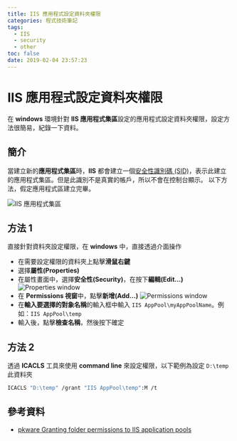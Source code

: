 ```yaml
---
title: IIS 應用程式設定資料夾權限
categories: 程式技術筆記
tags:
  - IIS
  - security
  - other
toc: false
date: 2019-02-04 23:57:23
---
```


# IIS 應用程式設定資料夾權限

在 **windows** 環境針對 **IIS 應用程式集區**設定的應用程式設定資料夾權限，設定方法很簡易，紀錄一下資料。<!-- more -->

## 簡介

當建立新的**應用程式集區**時，**IIS** 都會建立一個[安全性識別碼 (SID)][2]，表示此建立的應用程式集區。但是此識別不是真實的帳戶，所以不會在控制台顯示。
以下方法，假定應用程式區建立完畢。

![IIS 應用程式集區](https://lh3.googleusercontent.com/wCkqOKGlW2TzeyS-wLnVitZDeg19HZ5UngjE_kEM-8D-dqb1BHDnKlnAFabpv4YF4OcWBhYDeABhlZ5VehvwqbTwmAxC5ZZGEMVL-FI03se23bpCHPV3tn6G5UxQx8WpOl7W4yGjoqO6Xbuz4dC2irk8ceAyiYrZmuFxBvKcNz4N9MXjleLAk24VrgMMUpeYsqCBLQmlIcMomuNW1tmP2Dsbscb_P1A7rciXG8cJ6g9OaS_vZGzWxwQA6qMeGHNekD1Z0GOK8i1xOmgn3zjdKGH6uxh2-L7CfFYT1HY9dWzTuSsUm9t9G0IOalqaiTIBQJ_A6CjLcYVhMCXWQZBQWgikns8JfEzwvWj2TksDJuw-XKvjLJGU20fZcGSwbUPJXouKFFYZZXO3DejQDO2qSa7gvGXL1qpaZuch7fGXhjTEI4S3NWYkQsQbbAeJO-ymx8wH8fALUiCIS58AO0W6G69HpAxgdxV5k02JHdYI7Cj0qzxxJE09KmPFx7Eq9R_kMFzPnIYSf-G5MPXXZkWhYXXbAHvSgVgidZz1vjIjI_8vsXoxXEQjiKay8NkDaWOmgg6dFzcmfXFrrMz7af5onfLK7lCVWiru4aiKgr9gXHVpCHgtsi2PhyNYLDMKVnkPXbxLD-8gEmUmrF3NcR_ov9rofqsSV4-Jb9AkbVsg6bD9KgzhRhac6OhQKskjG-yA66NSRa5JHdTt5D9j_P7PFqCn=w691-h286-no)

## 方法 1

直接針對資料夾設定權限，在 **windows** 中，直接透過介面操作

- 在需要設定權限的資料夾上點擊**滑鼠右鍵**
- 選擇**屬性(Properties)**
- 在屬性畫面中，選擇**安全性(Security)**，在按下**編輯(Edit...)**
  ![Properties window](https://lh3.googleusercontent.com/KhfbtzN8esZXN4SGEtvTtJAk9QZNJkkiFbABByLwjUSodg_UVO55Q7Mt4bPyPF9aFASPiDRfpgIGeF4kcmZlxi1P8Iv77jj_axf_JG5X4D7bcugUa-d5n2c-q9jnD_7mG6AOE_afNVSc9JAKM6ZXrCXrNjOLhcfx3osEWa9FPYGtErAo-01btX10jWBx52cosSmM3QqwSbn18nqigNmTBiJRt3E6sW8RpI9P7B33jhd1u_2X6_IvW4y-IOtL-jedcurS-d-HJ3ifTsB51jGRcurNW7pCiIgYlcFWw0WvS-ffdEyM7DkgYjvcf56I6wc2Wr84ieDpUZhnk1U-ibqJkdMoQo15db3m_qqlUkxLY_Q412UtIcPCd7quXqmyYVHbITMM3sjhe6aNHWppxE26QAzIn_2teZ64M4V13DsgSz7jW65b2wf7IliM-QUoRlF9yxExp5Xm5bs5rn4EKwOZbTUsBqyM5wyfgi4FKIrhkVYbnXbgOG0ufLygmAMrZa7lJMVwFw9eB0HNR1oKtOGXu6ahMhzmasI2p4OhR8NVxsDpfejcDuB0g7j2CZuqXlc6CM-eWPm4zGTSvlN113rcqGCPodvPnVIbHCntVE6uL-L5_CeeXGZSxiIPfsEZTOq54B8VhAXVu8M1nbUskjGKBOTZMoZ-iGQoohyb1f8FZO-wS1OXJ6vhGsQo41vQxydios6riNPLr8yLYTnX91gJJLh-=w484-h594-no)
- 在 **Permissions 視窗**中，點擊**新增(Add...)**
  ![Permissions window](https://lh3.googleusercontent.com/xGoV3LaViVXBgBey50E86csfeZDbfdEcjEXBr5VjmDo5Mqq5GyUBmJyp7IJYrZANwaSf3xbZJ63CXy0ze_Qb8MWT-Mtz3DMDA7YN9lO-ZXwXj9XBqdlj8KuflWlQNDZ1yvUtiGnJ67frXfOXhRZXTWM070tQ75gN9ssHibQamnEXvyW_PuySTA18fkmceDoQZE5lT2iXG8u6jOvWp7cWdwBEtTijGf2ogTLu_IuwGTm660LoiDsaHwp0jNYB2pC959Z2VWZBHK1-X4p6TrC-5nbUqMUQbBW3xJoTIsmfhbXiNy_rHtRYwg1BJ6dMei8_x794M57InD7SMI6ELw02u_1UXOoFeHqLJ0TaxI06Bae-ofshiyyfx-7YHh75AIhbukSyF2loLVIxDJGsb0Vi_7no9h4xyoMtCSlULjdbY5JOAG_M4-_coFmXdc3WoPMxlTK1wJRIgRh7WuHRZkJgLXqPpGPzt8x2OLMkaDzsbcCiDZaOkrrWUS4Eu5qeHfQvZe-FnLPys94-fc6fYY8Oon_PKQGkVWBl5ax0h5GNSwjX_4sMjyI-9DnbvmSpFCJfI3PFDw2w3-cKPgXECFQeIqlZhBzCeKAQIRxO3hakXa4nSD_v_IYodP0IOQ7Xr80s2LSH7RACzS9j4fFsI7VZI-GNoVIcTe4PECB0L8JfwqqyiAmpXyxYDrs-jTcQrX9EUg1SMC5qSQ7T4VUZN3Rx5Yi0=w484-h556-no)
- 在**輸入要選擇的對象名稱**的輸入框中輸入 `IIS AppPool\myAppPoolName`。例如：`IIS AppPool\temp`
- 輸入後，點擊**檢查名稱**，然後按下確定

## 方法 2

透過 **ICACLS** 工具來使用 **command line** 來設定權限，以下範例為設定 `D:\temp` 此資料夾

``` bash
ICACLS "D:\temp" /grant "IIS AppPool\temp":M /t
```

## 參考資料

- [pkware Granting folder permissions to IIS application pools][1]

[1]: https://support.pkware.com/display/SMAR/KB+-+Granting+folder+permissions+to+IIS+application+pools
[2]: https://support.microsoft.com/zh-tw/help/243330/well-known-security-identifiers-in-windows-operating-systems